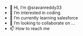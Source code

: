 - 👋 Hi, I’m @sravanreddy33
- 👀 I’m interested in  coding
- 🌱 I’m currently learning salesforce
- 💞️ I’m looking to collaborate on ...
- 📫 How to reach me 

<!---
sravanreddy33/sravanreddy33 is a ✨ special ✨ repository because its `README.md` (this file) appears on your GitHub profile.
You can click the Preview link to take a look at your changes.
--->
